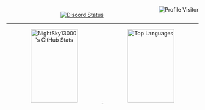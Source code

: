 <a href="https://komarev.com/ghpvc/?username=NightSky13000" target="_blank">
  <img align="right" src="https://komarev.com/ghpvc/?username=NightSky13000&label=Visitors&color=0e75b6&style=flat" alt="Profile Visitor" />
</a>

<p align="center">
  <a href="https://discord.com/users/948164660375453706" target="_blank">
    <img src="https://lanyard.cnrad.dev/api/948164660375453706?animatedDecoration=true&animated=true&showDisplayName=true&borderRadius=15px&bg=000000" alt="Discord Status" />
  </a>
</p>

<hr/>

<p align="center">
  <a href="https://github.com/NightSky13000" target="_blank">
    <img src="https://denvercoder1-github-readme-stats.vercel.app/api?username=NightSky13000&show_icons=true&count_private=true&theme=react&border_color=7F3FBF&bg_color=0D1117&title_color=F85D7F&icon_color=F8D866" alt="NightSky13000's GitHub Stats" height="192px" width="49.5%"/>
  </a>
  
  <a href="https://github.com/NightSky13000" target="_blank">
    <img src="https://denvercoder1-github-readme-stats.vercel.app/api/top-langs/?username=NightSky13000&langs_count=8&layout=compact&theme=react&border_color=7F3FBF&bg_color=0D1117&title_color=F85D7F&icon_color=F8D866" alt="Top Languages" height="192px" width="49.5%"/>
  </a>
</p>

